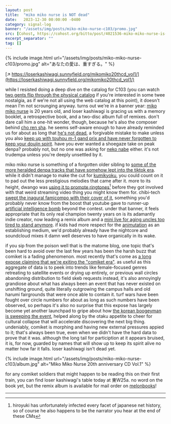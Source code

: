 ```yaml
---
layout: post
title:  "miko miko nurse is NOT dead"
date:   2023-12-30 00:00:00 -0400
category: signal-log
banner: "/assets/img/posts/miko-miko-nurse-c103/promo.jpg"
src: [Cohost, https://cohost.org/bitto/post/4021536-miko-miko-nurse-is-n]
excerpt_separator: ""
tag: []
---
```


{% include image.html url="/assets/img/posts/miko-miko-nurse-c103/promo.jpg" alt="あなたの愛は、重すぎる。" %}

[↗ https://loserkashiwagi.sunnyfield.org/mikomiko20thcd_vol1/](https://loserkashiwagi.sunnyfield.org/mikomiko20thcd_vol1/)

while I resisted doing a deep dive on the catalog for C103 (you can watch [two gents flip through the physical catalog](https://live.nicovideo.jp/watch/lv343774704) if you're interested in some twee nostalgia, as if we're not all using the web catalog at this point), it doesn't mean I'm not scrounging anyway. turns out we're in a banner year: [miko miko nurse](https://www.youtube.com/watch?v=537HUcj7CLQ&pp=ygUV5ber5aWz44G_44GT44OK44O844K5) is 20 years old, and loser kashiwagi is gracing us with a memory booklet, a retrospective book, and a two-disc album full of remixes. don't dare call him a one-hit wonder, though, because he's also the composer behind [cho ren sha](https://www.youtube.com/watch?v=mZWzYGjjZOg). he seems self-aware enough to have already reminded us for about as long that [he's not dead](https://loserkashiwagi.bandcamp.com/album/loser-kashiwagi-is-not-dead), a forgivable mistake to make unless you also [keep up with touhou m-1 gand prix and have never forgotten to keep your doujin spirit](https://vgmdb.net/artist/326). have you ever wanted a shoegaze take on peak denpa? probably not, but no one was asking for [neko nabe](https://www.youtube.com/watch?v=Hj1HrEy12lU) either. it's not trudempa unless you're deeply unsettled by it.

miko miko nurse is something of a forgotten older sibling to [some of the more heralded denpa tracks that have somehow lept into the tiktok era](https://togetter.com/li/1740587). while it didn't manage to make the cut for [kumikyoku](https://www.nicovideo.jp/watch/sm500873), you could count on it to pad out the less prestigious melodies that came after it. more to its height, dwango was [using it to promote ringtones](https://www.youtube.com/watch?v=XPvkvNltKMM)[^1] before they got involved with that weird streaming video thing you might know them for. chibi-tech [swept the inagural famicompo with their cover of it](http://web.archive.org/web/20030806061609/http://nesmusic.zophar.net/results.html), something you'd probably never know from the boost that youtube gave to runner-up [artificial intelligence bomb](https://www.youtube.com/watch?v=4gtGeZ2wOmo) beyond the contest. under that banner, it feels appropriate that its only real champion twenty years on is its adamantly indie creator, now leading a remix album and a [mini live for aging uncles too tired to stand anymore](https://www.youtube.com/watch?v=DTD5rf5w4mE). if kids had more respect for the [animutation](https://wiki.animutationportal.com/Miko_Miko_Nurse!) as an establishing medium, we'd probably already have the nightcore and soundcloud mixes it damn well deserves to have organically in its wake.

if you sip from the poison well that is the matome blog, one topic that's been hard to avoid over the last few years has been the harsh buzz that comiket is a fading phenomenon. most recently that's come as [a long expose claiming that we're exiting the "comiket era"](https://note.com/loseheroine_wsd/n/n2b8cdb169664). as useful as this aggregate of data is to peek into trends like female-focused genres retreating to satellite events or drying up entirely, or previous wall circles abandoning distribution to field skeb requests instead, it's also annoyingly grandiose about what has always been an event that has never existed on unshifting ground, quite literally outgrowing the campus halls and old harumi fairgrounds that were once able to contain it. turf wars have been fought over circle numbers for about as long as such numbers have been observed, so perhaps it's also no surprise that this expose has largely become yet another launchpad to gripe about how [the korean boogeyman is sweeping the event](https://news.yahoo.co.jp/articles/3035ab2984cf8a1d63168273d789274013b22566), helped along by the otaku appetite to cheer for cultural collapse that will accelerate discovering the next big thing. undeniably, comiket is morphing and having new external pressures appied to it; that's always been true, even when we didn't have the hard data to prove that it was. although the long tail for particiption at it appears bruised, it is, for now, guarded by names that will show up to keep its spirit alive no matter how far it falls. loser kashiwagi isn't dead yet.

{% include image.html url="/assets/img/posts/miko-miko-nurse-c103/album.jpg" alt="Miko Miko Nurse 20th anniversary CD Vol.1" %}

for any comiket soldiers that might happen to be reading this on their first train, you can find loser kashiwagi's table today at 東W25a. no word on the book yet, but the remix album is available for mail order on [melonbooks](https://www.melonbooks.co.jp/detail/detail.php?product_id=2250876)!

---

[^1]: hiroyuki has unfortunately infected every facet of japanese net history, so of course he also happens to be the narrator you hear at the end of these CMs